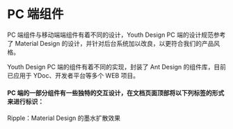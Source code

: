 # PC 端组件

PC 端组件与移动端端组件有着不同的设计，Youth Design PC 端的设计规范参考了 Material Design 的设计，并针对后台系统加以改良，以更符合我们的产品风格。

Youth Design PC 端的组件有着不同的实现，封装了 Ant Design 的组件库，目前已应用于 YDoc、开发者平台等多个 WEB 项目。


#### PC 端的一部分组件有一些独特的交互设计，在文档页面顶部将以下列标签的形式来进行标识：

<span class="tag ripple">Ripple</span>：Material Design 的墨水扩散效果